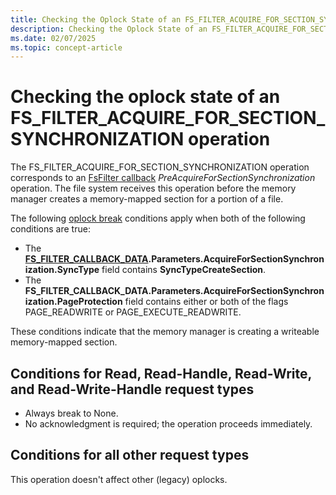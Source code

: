 ```yaml
---
title: Checking the Oplock State of an FS_FILTER_ACQUIRE_FOR_SECTION_SYNCHRONIZATION Operation
description: Checking the Oplock State of an FS_FILTER_ACQUIRE_FOR_SECTION_SYNCHRONIZATION operation
ms.date: 02/07/2025
ms.topic: concept-article
---
```


# Checking the oplock state of an FS_FILTER_ACQUIRE_FOR_SECTION_SYNCHRONIZATION operation

The FS_FILTER_ACQUIRE_FOR_SECTION_SYNCHRONIZATION operation corresponds to an [FsFilter callback](/windows-hardware/drivers/ddi/ntifs/ns-ntifs-fs_filter_callbacks) *PreAcquireForSectionSynchronization* operation. The file system receives this operation before the memory manager creates a memory-mapped section for a portion of a file.

The following [oplock break](breaking-oplocks.md) conditions apply when both of the following conditions are true:

* The **[FS_FILTER_CALLBACK_DATA](/windows-hardware/drivers/ddi/ntifs/ns-ntifs-fs_filter_callback_data).Parameters.AcquireForSectionSynchronization.SyncType** field contains **SyncTypeCreateSection**.
* The **FS_FILTER_CALLBACK_DATA.Parameters.AcquireForSectionSynchronization.PageProtection** field contains either or both of the flags PAGE_READWRITE or PAGE_EXECUTE_READWRITE.

These conditions indicate that the memory manager is creating a writeable memory-mapped section.

## Conditions for Read, Read-Handle, Read-Write, and Read-Write-Handle request types

* Always break to None.
* No acknowledgment is required; the operation proceeds immediately.

## Conditions for all other request types

This operation doesn't affect other (legacy) oplocks.
